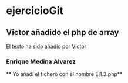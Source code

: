 # ejercicioGit
## Victor añadido el php de array
El texto ha sido añadio por Victor


### Enrique Medina Alvarez
** Yo añadi el fichero con el nombre Ej1.2.php**